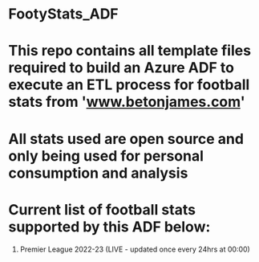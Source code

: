 # FootyStats_ADF
# This repo contains all template files required to build an Azure ADF to execute an ETL process for football stats from 'www.betonjames.com'
# All stats used are open source and only being used for personal consumption and analysis
# Current list of football stats supported by this ADF below:
1. Premier League 2022-23 (LIVE - updated once every 24hrs at 00:00)
